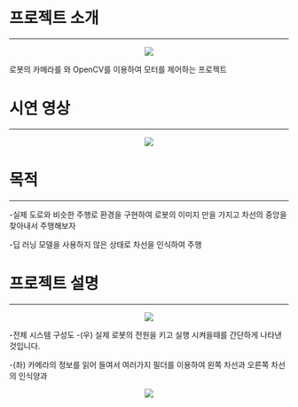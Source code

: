 # 프로젝트 소개
----------------------
<p align="center">
  <img src="https://github.com/addinedu-amr-2th/robo-reop-3/assets/117617384/a47b33db-8e67-4869-9070-062e9dd757f5">
</p>
로봇의 카메라를 와 OpenCV를 이용하여 모터를 제어하는 프로젝트

# 시연 영상
---------------------------
<p align="center">
  <img src="https://github.com/addinedu-amr-2th/robo-reop-3/assets/117617384/1d556166-901f-4862-bec8-a2010ec72a7f">
</p>

# 목적
-------------------------
-실제 도로와 비슷한 주행로 환경을 구현하여 로봇의 이미지 만을 가지고 차선의 중앙을 찾아내서 주행해보자



-딥 러닝 모델을 사용하지 않은 상태로 차선을 인식하여 주행

# 프로젝트 설명
--------------
<p align="center">
  <img src="https://github.com/addinedu-amr-2th/robo-reop-3/assets/117617384/f721a075-a70f-4dd3-b18c-a030ef72f12b">
</p>

-전체 시스템 구성도
  -(우) 실제 로봇의 전원을 키고 실행 시켜을때를 간단하게 나타낸 것입니다.


  
  -(좌) 카메라의 정보를 읽어 들여서 여러가지 필더를 이용하여 왼쪽 차선과 오른쪽 차선의 인식양과 
  
<p align="center">
  <img src="https://github.com/addinedu-amr-2th/robo-reop-3/assets/117617384/882cfd3d-dabb-4db8-aaa5-4d060b2162e2">
</p>

